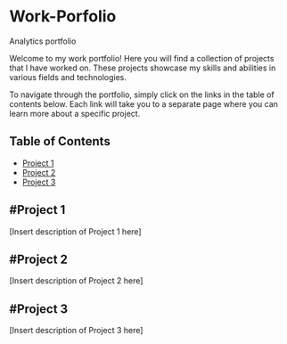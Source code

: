 # Work-Porfolio
Analytics portfolio

Welcome to my work portfolio! Here you will find a collection of projects that I have worked on. These projects showcase my skills and abilities in various fields and technologies.

To navigate through the portfolio, simply click on the links in the table of contents below. Each link will take you to a separate page where you can learn more about a specific project.

## Table of Contents

- [Project 1](#project-1)
- [Project 2](#project-2)
- [Project 3](#project-3)

## #Project 1

[Insert description of Project 1 here]

## #Project 2

[Insert description of Project 2 here]

## #Project 3

[Insert description of Project 3 here]

